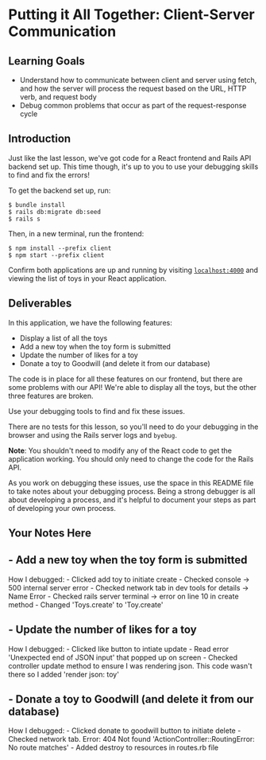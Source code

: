 # Putting it All Together: Client-Server Communication

## Learning Goals

- Understand how to communicate between client and server using fetch, and how
  the server will process the request based on the URL, HTTP verb, and request
  body
- Debug common problems that occur as part of the request-response cycle

## Introduction

Just like the last lesson, we've got code for a React frontend and Rails API
backend set up. This time though, it's up to you to use your debugging skills to
find and fix the errors!

To get the backend set up, run:

```console
$ bundle install
$ rails db:migrate db:seed
$ rails s
```

Then, in a new terminal, run the frontend:

```console
$ npm install --prefix client
$ npm start --prefix client
```

Confirm both applications are up and running by visiting
[`localhost:4000`](http://localhost:4000) and viewing the list of toys in your
React application.

## Deliverables

In this application, we have the following features:

- Display a list of all the toys
- Add a new toy when the toy form is submitted
- Update the number of likes for a toy
- Donate a toy to Goodwill (and delete it from our database)

The code is in place for all these features on our frontend, but there are some
problems with our API! We're able to display all the toys, but the other three
features are broken.

Use your debugging tools to find and fix these issues.

There are no tests for this lesson, so you'll need to do your debugging in the
browser and using the Rails server logs and `byebug`.

**Note**: You shouldn't need to modify any of the React code to get the
application working. You should only need to change the code for the Rails API.

As you work on debugging these issues, use the space in this README file to take
notes about your debugging process. Being a strong debugger is all about
developing a process, and it's helpful to document your steps as part of
developing your own process.

## Your Notes Here

## - Add a new toy when the toy form is submitted

How I debugged: - Clicked add toy to initiate create - Checked console -> 500 internal server error - Checked network tab in dev tools for details -> Name Error - Checked rails server terminal -> error on line 10 in create method - Changed 'Toys.create' to 'Toy.create'

## - Update the number of likes for a toy

How I debugged: - Clicked like button to intiate update - Read error 'Unexpected end of JSON input' that popped up on screen - Checked controller update method to ensure I was rendering json. This code wasn't there so I added 'render json: toy'

## - Donate a toy to Goodwill (and delete it from our database)

How I debugged: - Clicked donate to goodwill button to initiate delete - Checked network tab. Error: 404 Not found 'ActionController::RoutingError: No route matches' - Added destroy to resources in routes.rb file
